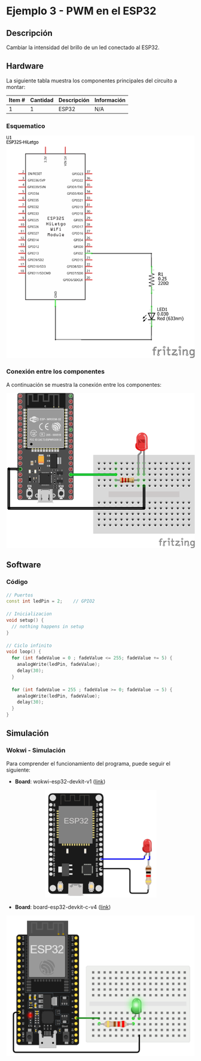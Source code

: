 # Ejemplo 3 - PWM en el ESP32

## Descripción

Cambiar la intensidad del brillo de un led conectado al ESP32.

## Hardware

La siguiente tabla muestra los componentes principales del circuito a montar:


| Item # | Cantidad | Descripción    | Información |
| ------ | -------- | -------------- | ----------- |
| 1      | 1        | ESP32          | N/A         |

### Esquematico

<p align="center">
  <img src="ESP32-fading_sch.png">
</p>

### Conexión entre los componentes

A continuación se muestra la conexión entre los componentes:

<p align="center">
  <img src="ESP32-fading_bb.png">
</p>

## Software

### Código

```C++
// Puertos
const int ledPin = 2;    // GPIO2

// Inicializacion
void setup() {
  // nothing happens in setup
}

// Ciclo infinito
void loop() {
  for (int fadeValue = 0 ; fadeValue <= 255; fadeValue += 5) {
    analogWrite(ledPin, fadeValue);
    delay(30);
  }

  for (int fadeValue = 255 ; fadeValue >= 0; fadeValue -= 5) {
    analogWrite(ledPin, fadeValue);
    delay(30);
  }
}
```

## Simulación

### Wokwi - Simulación

Para comprender el funcionamiento del programa, puede seguir el siguiente: 
* **Board**: wokwi-esp32-devkit-v1 ([link](https://wokwi.com/projects/335030762714694227))

<p align="center">
  <img src="fading_ESP32-old.png">
</p>

* **Board**: board-esp32-devkit-c-v4 ([link](https://wokwi.com/projects/391187150765388801))

<p align="center">
  <img src="fading_ESP32.png">
</p>

